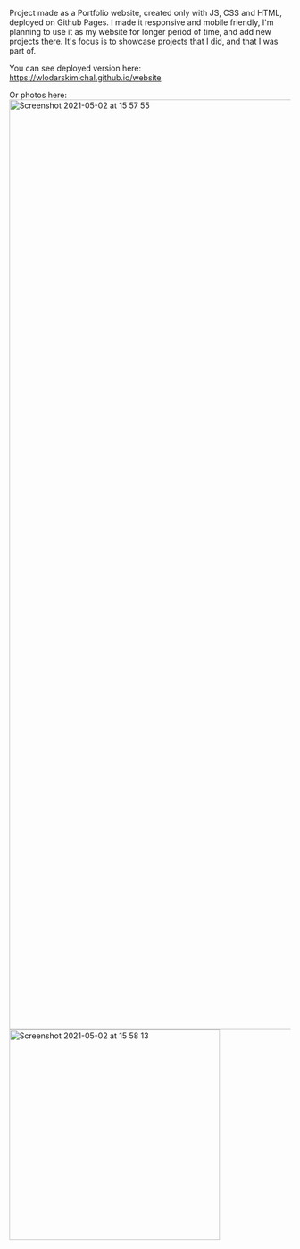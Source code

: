 
Project made as a Portfolio website, created only with JS, CSS and HTML, deployed on Github Pages. 
I made it responsive and mobile friendly, I'm planning to use it as my website for longer period of time, and add new projects there. 
It's focus is to showcase projects that I did, and that I was part of. 

You can see deployed version here: https://wlodarskimichal.github.io/website

Or photos here: 
<img width="1667" alt="Screenshot 2021-05-02 at 15 57 55" src="https://user-images.githubusercontent.com/58289892/116815766-56b6de80-ab5f-11eb-870c-cc0cbe2b0c17.png">
<img width="377" alt="Screenshot 2021-05-02 at 15 58 13" src="https://user-images.githubusercontent.com/58289892/116815768-59193880-ab5f-11eb-9ab2-7745f718e131.png">
